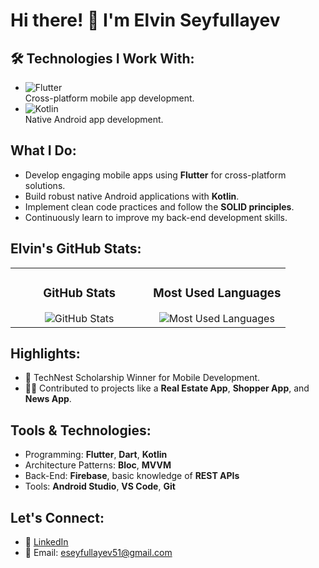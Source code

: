 # Hi there! 👋 I'm Elvin Seyfullayev

## 🛠 Technologies I Work With:
- ![Flutter](https://img.shields.io/badge/Flutter-02569B?logo=flutter&logoColor=white&style=flat-square)  
  Cross-platform mobile app development.
- ![Kotlin](https://img.shields.io/badge/Kotlin-0095D5?logo=kotlin&logoColor=white&style=flat-square)  
  Native Android app development.

## What I Do:
- Develop engaging mobile apps using **Flutter** for cross-platform solutions.
- Build robust native Android applications with **Kotlin**.
- Implement clean code practices and follow the **SOLID principles**.
- Continuously learn to improve my back-end development skills.

## Elvin's GitHub Stats:
<div align="left">
  <table>
    <tr>
      <td align="center" valign="top" width="50%">
        <h3>GitHub Stats</h3>
        <img src="https://github-readme-stats.vercel.app/api?username=Elvin5002&show_icons=true&theme=radical" alt="GitHub Stats"/>
      </td>
      <td align="center" valign="top" width="50%">
        <h3>Most Used Languages</h3>
        <img src="https://github-readme-stats.vercel.app/api/top-langs/?username=Elvin5002&layout=compact&theme=radical" alt="Most Used Languages"/>
      </td>
    </tr>
  </table>
</div>

## Highlights:
- 🌟 TechNest Scholarship Winner for Mobile Development.
- 👨‍💻 Contributed to projects like a **Real Estate App**, **Shopper App**, and **News App**.

## Tools & Technologies:
- Programming: **Flutter**, **Dart**, **Kotlin**
- Architecture Patterns: **Bloc**, **MVVM**
- Back-End: **Firebase**, basic knowledge of **REST APIs**
- Tools: **Android Studio**, **VS Code**, **Git**


## Let's Connect:
- 💼 [LinkedIn](https://www.linkedin.com/in/elvinseyfullayev/)
- 📧 Email: eseyfullayev51@gmail.com
